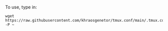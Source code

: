 To use, type in:
```
wget https://raw.githubusercontent.com/khraosgenetor/tmux.conf/main/.tmux.conf -P ~
```
